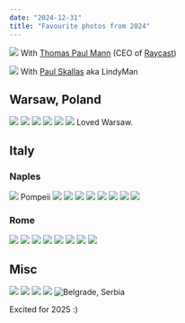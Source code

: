```yaml
---
date: "2024-12-31"
title: "Favourite photos from 2024"
---
```


![](/parsa-thomas.jpeg)
With [Thomas Paul Mann](https://x.com/thomaspaulmann) (CEO of [Raycast](https://www.raycast.com/))

![](/lindyman.jpeg)
With [Paul Skallas](https://x.com/PaulSkallas) aka LindyMan

## Warsaw, Poland

![](/thomas-parsa.jpeg)
![](/peacock-lady.jpeg)
![](/warsaw-water.jpeg)
![](/warsaw-water-2.jpeg)
![](/warsaw-grass.jpeg)
![](/warsaw-central.jpeg)
Loved Warsaw.

## Italy

### Naples

![](/pompeii.jpeg)
Pompeii
![](/b&w-geezer.jpeg)
![](/naples-uncles.jpeg)
![](/naples-me.jpeg)
![](/edgy-boat.jpeg)
![](/naples-building.jpeg)
![](/naples-sea.jpeg)
![](/naples-sea-2.jpeg)
![](/naples-me-2.jpeg)

### Rome

![](/rome-colosseum.jpeg)
![](/rome-wide.jpeg)
![](/rome-bernini.jpeg)
![](/rome-museum.jpeg)
![](/rome-shadows.jpeg)
![](/rome-river.jpeg)
![](/rome-shadows-2.jpeg)
![](/rome-fuji.jpeg)

## Misc

![](/berlin-car.jpeg)
![](/berlin-sunset.jpeg)
![](/berlin-church.jpeg)
![](/berlin-relaxing.jpeg)
![Belgrade, Serbia](/belgrade-wide.jpeg)

Excited for 2025 :)
